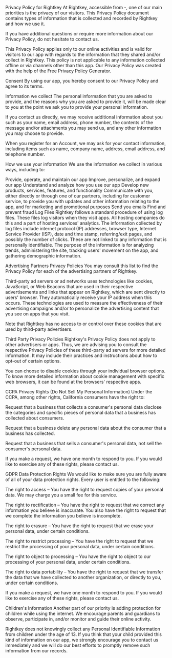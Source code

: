 Privacy Policy for Rightkey
At Rightkey, accessible from -, one of our main priorities is the privacy of our visitors. This Privacy Policy document contains types of information that is collected and recorded by Rightkey and how we use it.

If you have additional questions or require more information about our Privacy Policy, do not hesitate to contact us.

This Privacy Policy applies only to our online activities and is valid for visitors to our app with regards to the information that they shared and/or collect in Rightkey. This policy is not applicable to any information collected offline or via channels other than this app. Our Privacy Policy was created with the help of the Free Privacy Policy Generator.

Consent
By using our app, you hereby consent to our Privacy Policy and agree to its terms.

Information we collect
The personal information that you are asked to provide, and the reasons why you are asked to provide it, will be made clear to you at the point we ask you to provide your personal information.

If you contact us directly, we may receive additional information about you such as your name, email address, phone number, the contents of the message and/or attachments you may send us, and any other information you may choose to provide.

When you register for an Account, we may ask for your contact information, including items such as name, company name, address, email address, and telephone number.

How we use your information
We use the information we collect in various ways, including to:

Provide, operate, and maintain our app
Improve, personalize, and expand our app
Understand and analyze how you use our app
Develop new products, services, features, and functionality
Communicate with you, either directly or through one of our partners, including for customer service, to provide you with updates and other information relating to the app, and for marketing and promotional purposes
Send you emails
Find and prevent fraud
Log Files
Rightkey follows a standard procedure of using log files. These files log visitors when they visit apps. All hosting companies do this and a part of hosting services' analytics. The information collected by log files include internet protocol (IP) addresses, browser type, Internet Service Provider (ISP), date and time stamp, referring/exit pages, and possibly the number of clicks. These are not linked to any information that is personally identifiable. The purpose of the information is for analyzing trends, administering the site, tracking users' movement on the app, and gathering demographic information.

Advertising Partners Privacy Policies
You may consult this list to find the Privacy Policy for each of the advertising partners of Rightkey.

Third-party ad servers or ad networks uses technologies like cookies, JavaScript, or Web Beacons that are used in their respective advertisements and links that appear on Rightkey, which are sent directly to users' browser. They automatically receive your IP address when this occurs. These technologies are used to measure the effectiveness of their advertising campaigns and/or to personalize the advertising content that you see on apps that you visit.

Note that Rightkey has no access to or control over these cookies that are used by third-party advertisers.

Third Party Privacy Policies
Rightkey's Privacy Policy does not apply to other advertisers or apps. Thus, we are advising you to consult the respective Privacy Policies of these third-party ad servers for more detailed information. It may include their practices and instructions about how to opt-out of certain options.

You can choose to disable cookies through your individual browser options. To know more detailed information about cookie management with specific web browsers, it can be found at the browsers' respective apps.

CCPA Privacy Rights (Do Not Sell My Personal Information)
Under the CCPA, among other rights, California consumers have the right to:

Request that a business that collects a consumer's personal data disclose the categories and specific pieces of personal data that a business has collected about consumers.

Request that a business delete any personal data about the consumer that a business has collected.

Request that a business that sells a consumer's personal data, not sell the consumer's personal data.

If you make a request, we have one month to respond to you. If you would like to exercise any of these rights, please contact us.

GDPR Data Protection Rights
We would like to make sure you are fully aware of all of your data protection rights. Every user is entitled to the following:

The right to access – You have the right to request copies of your personal data. We may charge you a small fee for this service.

The right to rectification – You have the right to request that we correct any information you believe is inaccurate. You also have the right to request that we complete the information you believe is incomplete.

The right to erasure – You have the right to request that we erase your personal data, under certain conditions.

The right to restrict processing – You have the right to request that we restrict the processing of your personal data, under certain conditions.

The right to object to processing – You have the right to object to our processing of your personal data, under certain conditions.

The right to data portability – You have the right to request that we transfer the data that we have collected to another organization, or directly to you, under certain conditions.

If you make a request, we have one month to respond to you. If you would like to exercise any of these rights, please contact us.

Children's Information
Another part of our priority is adding protection for children while using the internet. We encourage parents and guardians to observe, participate in, and/or monitor and guide their online activity.

Rightkey does not knowingly collect any Personal Identifiable Information from children under the age of 13. If you think that your child provided this kind of information on our app, we strongly encourage you to contact us immediately and we will do our best efforts to promptly remove such information from our records.

